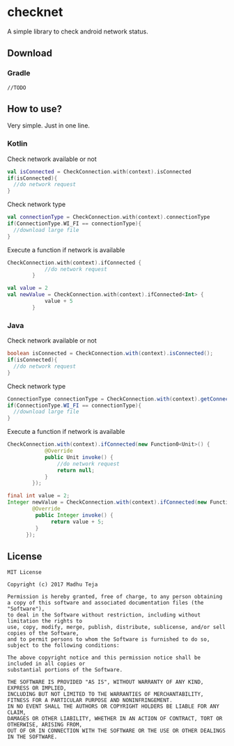 # checknet
A simple library to check android network status.


## Download

### Gradle
```
//TODO
```

## How to use?
Very simple. Just in one line.

### Kotlin
Check network available or not

```kotlin
val isConnected = CheckConnection.with(context).isConnected
if(isConnected){
  //do network request 
}
```

Check network type
```kotlin
val connectionType = CheckConnection.with(context).connectionType
if(ConnectionType.WI_FI == connectionType){
  //download large file
}
```

Execute a function if network is available
```kotlin
CheckConnection.with(context).ifConnected {
            //do network request
        }
```    

```kotlin
val value = 2
val newValue = CheckConnection.with(context).ifConnected<Int> {
            value + 5
        }
```        

### Java
Check network available or not
```java
boolean isConnected = CheckConnection.with(context).isConnected();
if(isConnected){
  //do network request 
}
```
Check network type
```java
ConnectionType connectionType = CheckConnection.with(context).getConnectionType();
if(ConnectionType.WI_FI == connectionType){
  //download large file
}
```
Execute a function if network is available

```java
CheckConnection.with(context).ifConnected(new Function0<Unit>() {
            @Override
            public Unit invoke() {
                //do network request
                return null;
            }
        });
```
```java
final int value = 2;
Integer newValue = CheckConnection.with(context).ifConnected(new Function0<Integer>() {
        @Override
         public Integer invoke() {
              return value + 5;
         }
      });
```



## License
```
MIT License

Copyright (c) 2017 Madhu Teja

Permission is hereby granted, free of charge, to any person obtaining 
a copy of this software and associated documentation files (the "Software"),
to deal in the Software without restriction, including without limitation the rights to
use, copy, modify, merge, publish, distribute, sublicense, and/or sell copies of the Software,
and to permit persons to whom the Software is furnished to do so, subject to the following conditions:

The above copyright notice and this permission notice shall be included in all copies or 
substantial portions of the Software.

THE SOFTWARE IS PROVIDED "AS IS", WITHOUT WARRANTY OF ANY KIND, EXPRESS OR IMPLIED, 
INCLUDING BUT NOT LIMITED TO THE WARRANTIES OF MERCHANTABILITY, 
FITNESS FOR A PARTICULAR PURPOSE AND NONINFRINGEMENT. 
IN NO EVENT SHALL THE AUTHORS OR COPYRIGHT HOLDERS BE LIABLE FOR ANY CLAIM, 
DAMAGES OR OTHER LIABILITY, WHETHER IN AN ACTION OF CONTRACT, TORT OR OTHERWISE, ARISING FROM, 
OUT OF OR IN CONNECTION WITH THE SOFTWARE OR THE USE OR OTHER DEALINGS IN THE SOFTWARE.
```

